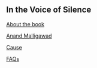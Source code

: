 ## In the Voice of Silence

[About the book](about.md)

[Anand Malligawad](anand.md)

[Cause](cause.md)

[FAQs](faq.md)

